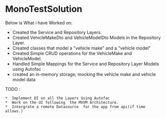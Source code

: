 # MonoTestSolution

Below is What i have Worked on:

   *  Created the Service and Repository Layers.
   *  Created VehicleMakeDto and VehicleModelDto Models in the Repository Layer.
   *  Created classes that model a "vehicle make" and a "vehicle model"
   *  Created  Simple CRUD operations for the VehicleMake and VehicleModel.
   *  Handled Simple Mappings for the Service and Repository Layer Models using Autofac
   *  created an in-memory storage; mocking the vehicle make and vehicle model data
   
 TODO :
 
    *  Implement DI on all the Layers Using Autofac
    *  Work on the UI following  the MVVM Architecture.
    *  Intergrate a remote Datasource  for the app from api(if time allows.)
